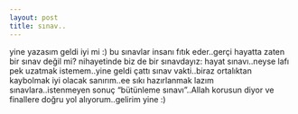 ```yaml
---
layout: post
title: sınav..
---
```


yine yazasım geldi iyi mi :)  bu sınavlar insanı fıtık eder..gerçi hayatta zaten bir sınav değil mi? nihayetinde biz de bir sınavdayız: hayat sınavı..neyse lafı pek uzatmak istemem..yine geldi çattı sınav vakti..biraz ortalıktan kaybolmak iyi olacak sanırım..ee sıkı hazırlanmak lazım sınavlara..istenmeyen sonuç “bütünleme sınavı”..Allah korusun diyor ve finallere doğru yol alıyorum..gelirim yine :)
